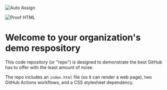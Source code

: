 ![Auto Assign](https://github.com/TheBryantWorks/demo-repository/actions/workflows/auto-assign.yml/badge.svg)

![Proof HTML](https://github.com/TheBryantWorks/demo-repository/actions/workflows/proof-html.yml/badge.svg)

# Welcome to your organization's demo respository
This code repository (or "repo") is designed to demonstrate the best GitHub has to offer with the least amount of noise.

The repo includes an `index.html` file (so it can render a web page), two GitHub Actions workflows, and a CSS stylesheet dependency.

